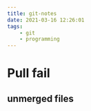 ```yaml
---
title: git-notes
date: 2021-03-16 12:26:01
tags: 
	- git
	- programming
---
```


# Pull fail

## unmerged files

